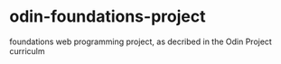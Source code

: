 # odin-foundations-project
foundations web programming project, as decribed in the Odin Project curriculm
